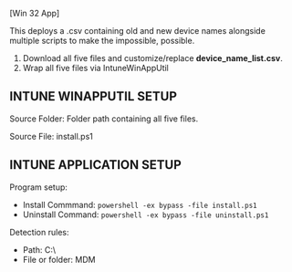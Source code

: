 [Win 32 App]

This deploys a .csv containing old and new device names alongside multiple scripts to make the impossible, possible. 
1. Download all five files and customize/replace <b>device_name_list.csv</b>.
2. Wrap all five files via IntuneWinAppUtil

**INTUNE WINAPPUTIL SETUP**
---------------------
Source Folder: Folder path containing all five files. 

Source File: install.ps1

**INTUNE APPLICATION SETUP**
----------------------------
Program setup:
- Install Commmand: ```powershell -ex bypass -file install.ps1```
- Uninstall Command: ```powershell -ex bypass -file uninstall.ps1```

Detection rules:
- Path: C:\
- File or folder: MDM